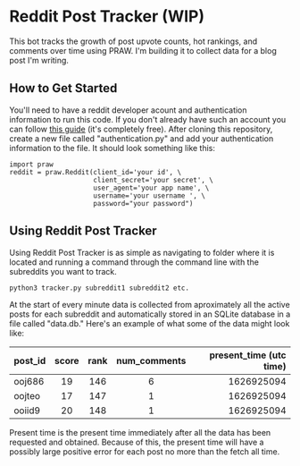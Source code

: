 # Reddit Post Tracker (WIP)
This bot tracks the growth of post upvote counts, hot rankings, and comments over time using PRAW. I'm building it to collect data for a blog post I'm writing.

## How to Get Started

You'll need to have a reddit developer acount and authentication information to run this code. If you don't already have such an account you can follow [this guide](https://towardsdatascience.com/how-to-use-the-reddit-api-in-python-5e05ddfd1e5c)  (it's completely free). After cloning this repository, create a new file called "authentication.py" and add your authentication information to the file. It should look something like this:

```
import praw
reddit = praw.Reddit(client_id='your id', \
                     client_secret='your secret', \
                     user_agent='your app name', \
                     username='your username ', \
                     password="your password")
```

## Using Reddit Post Tracker

Using Reddit Post Tracker is as simple as navigating to folder where it is located and running a command through the command line with the subreddits you want to track.
    
    python3 tracker.py subreddit1 subreddit2 etc.
    
At the start of every minute data is collected from aproximately all the active posts for each subreddit and automatically stored in an SQLite database in a file called "data.db." Here's an example of what some of the data might look like:

| post_id        | score           | rank  | num_comments  | present_time (utc time) |
| ------------- |:-------------:|:-------------:|:-------------:| -----:| 
| ooj686         | 19              | 146 |6       | 1626925094
| oojteo         | 17              |   147 |1     | 1626925094
| ooiid9         | 20              |    148 |1    | 1626925094

Present time is the present time immediately after all the data has been requested and obtained. Because of this, the present time will have a possibly large positive error for each post no more than the fetch all time. 
